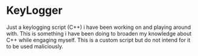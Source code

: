 # KeyLogger
Just a keylogging script (C++) i have been working on and playing around with. This is something i have been doing to broaden my knowledge about C++ while engaging myself.  This is a custom script but do not intend for it to be used maliciously.
